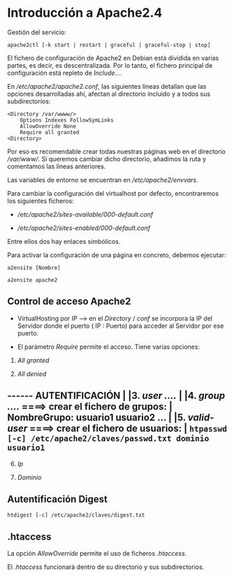 # Introducción a Apache2.4

Gestión del servicio:

```apache2ctl [-k start | restart | graceful | graceful-stop | stop]```

El fichero de configuración de Apache2 en Debian está dividida en varias partes,
es decir, es descentralizada. Por lo tanto, el fichero principal de 
configuración está repleto de _Include..._.

En _/etc/apache2/apache2.conf_, las siguientes lineas detallan que las 
opciones desarrolladas ahí, afectan al directorio incluido y a todos sus
subdirectorios:

```
<Directory /var/wwww/>
	Options Indexes FollowSymLinks
	AllowOverride None
	Require all granted
<Directory>
```

Por eso es recomendable crear todas nuestras páginas web en el directorio
_/var/www/_. Si queremos cambiar dicho directorio, añadimos la ruta y 
comentamos las lineas anteriores.

Las variables de entorno se encuentran en _/etc/apache2/envvars_.

Para cambiar la configuración del virtualhost por defecto, encontraremos los 
siguientes ficheros:

* _/etc/apache2/sites-available/000-default.conf_

* _/etc/apache2/sites-enabled/000-default.conf_

Entre ellos dos hay enlaces simbólicos.

Para activar la configuración de una página en concreto, debemos ejecutar:

```a2ensite [Nombre]```

```a2ensite apache2```

## Control de acceso Apache2

* VirtualHosting por IP --> en el _Directory_ / _conf_ se incorpora la IP del 
Servidor donde el puerto ( IP : Puerto) para acceder al Servidor por ese 
puerto.

* El parámetro _Require_ permite el acceso. Tiene varias opciones:

1. _All granted_

2. _All denied_

------ AUTENTIFICACIÓN
|
|3. _user ...._
|
|4. _group ...._ ====> crear el fichero de grupos:
|			NombreGrupo: usuario1 usuario2 ...
|
|5. _valid-user_ ====> crear el fichero de usuarios:
|                    ```htpasswd [-c] /etc/apache2/claves/passwd.txt dominio usuario1```
------

6. _Ip_

7. _Dominio_


## Autentificación Digest

```htdigest [-c] /etc/apache2/claves/digest.txt```

## .htaccess

La opción _AllowOverride_ permite el uso de ficheros _.htaccess_.

El _.htaccess_ funcionará dentro de su directorio y sus subdirectorios.
